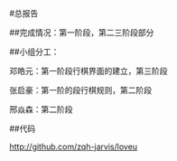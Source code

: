 #总报告

##完成情况：第一阶段，第二三阶段部分

##小组分工：

  邓皓元：第一阶段行棋界面的建立，第三阶段

  张启豪：第一阶的段行棋规则，第二阶段

  邢焱森：第二阶段

##代码

http://github.com/zqh-jarvis/loveu